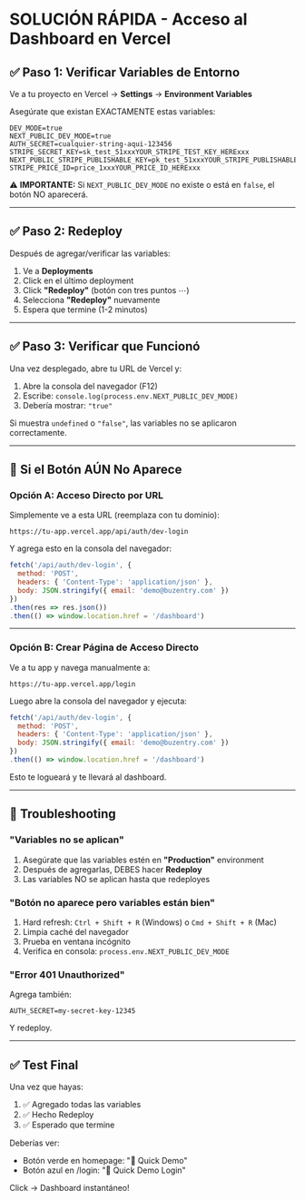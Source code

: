 # SOLUCIÓN RÁPIDA - Acceso al Dashboard en Vercel

## ✅ Paso 1: Verificar Variables de Entorno

Ve a tu proyecto en Vercel → **Settings** → **Environment Variables**

Asegúrate que existan EXACTAMENTE estas variables:

```
DEV_MODE=true
NEXT_PUBLIC_DEV_MODE=true
AUTH_SECRET=cualquier-string-aqui-123456
STRIPE_SECRET_KEY=sk_test_51xxxYOUR_STRIPE_TEST_KEY_HERExxx
NEXT_PUBLIC_STRIPE_PUBLISHABLE_KEY=pk_test_51xxxYOUR_STRIPE_PUBLISHABLE_KEY_HERExxx
STRIPE_PRICE_ID=price_1xxxYOUR_PRICE_ID_HERExxx
```

⚠️ **IMPORTANTE:** Si `NEXT_PUBLIC_DEV_MODE` no existe o está en `false`, el botón NO aparecerá.

---

## ✅ Paso 2: Redeploy

Después de agregar/verificar las variables:

1. Ve a **Deployments**
2. Click en el último deployment
3. Click **"Redeploy"** (botón con tres puntos ⋯)
4. Selecciona **"Redeploy"** nuevamente
5. Espera que termine (1-2 minutos)

---

## ✅ Paso 3: Verificar que Funcionó

Una vez desplegado, abre tu URL de Vercel y:

1. Abre la consola del navegador (F12)
2. Escribe: `console.log(process.env.NEXT_PUBLIC_DEV_MODE)`
3. Debería mostrar: `"true"`

Si muestra `undefined` o `"false"`, las variables no se aplicaron correctamente.

---

## 🔧 Si el Botón AÚN No Aparece

### Opción A: Acceso Directo por URL

Simplemente ve a esta URL (reemplaza con tu dominio):

```
https://tu-app.vercel.app/api/auth/dev-login
```

Y agrega esto en la consola del navegador:

```javascript
fetch('/api/auth/dev-login', {
  method: 'POST',
  headers: { 'Content-Type': 'application/json' },
  body: JSON.stringify({ email: 'demo@buzentry.com' })
})
.then(res => res.json())
.then(() => window.location.href = '/dashboard')
```

---

### Opción B: Crear Página de Acceso Directo

Ve a tu app y navega manualmente a:

```
https://tu-app.vercel.app/login
```

Luego abre la consola del navegador y ejecuta:

```javascript
fetch('/api/auth/dev-login', {
  method: 'POST',
  headers: { 'Content-Type': 'application/json' },
  body: JSON.stringify({ email: 'demo@buzentry.com' })
})
.then(() => window.location.href = '/dashboard')
```

Esto te logueará y te llevará al dashboard.

---

## 🚨 Troubleshooting

### "Variables no se aplican"

1. Asegúrate que las variables estén en **"Production"** environment
2. Después de agregarlas, DEBES hacer **Redeploy**
3. Las variables NO se aplican hasta que redeployes

### "Botón no aparece pero variables están bien"

1. Hard refresh: `Ctrl + Shift + R` (Windows) o `Cmd + Shift + R` (Mac)
2. Limpia caché del navegador
3. Prueba en ventana incógnito
4. Verifica en consola: `process.env.NEXT_PUBLIC_DEV_MODE`

### "Error 401 Unauthorized"

Agrega también:
```
AUTH_SECRET=my-secret-key-12345
```

Y redeploy.

---

## ✅ Test Final

Una vez que hayas:
1. ✅ Agregado todas las variables
2. ✅ Hecho Redeploy
3. ✅ Esperado que termine

Deberías ver:
- Botón verde en homepage: "🚀 Quick Demo"
- Botón azul en /login: "🚀 Quick Demo Login"

Click → Dashboard instantáneo!

